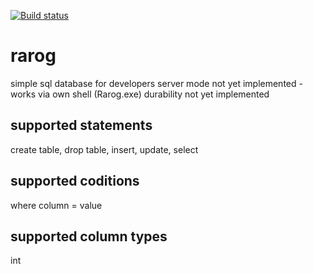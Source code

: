 [![Build status](https://ci.appveyor.com/api/projects/status/c040s6utdqj5fkj7?svg=true)](https://ci.appveyor.com/project/neyrox/rarog)
# rarog
simple sql database for developers
server mode not yet implemented - works via own shell (Rarog.exe)
durability not yet implemented

## supported statements
create table, drop table, insert, update, select

## supported coditions
where column = value

## supported column types
int


